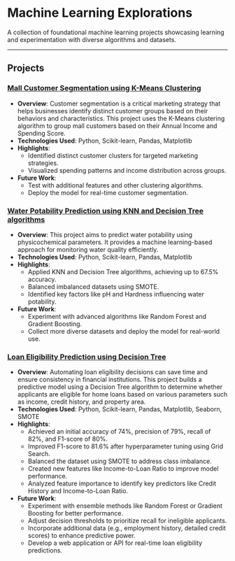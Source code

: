 # Machine Learning Explorations

A collection of foundational machine learning projects showcasing learning and experimentation with diverse algorithms and datasets.

---

## Projects

### [Mall Customer Segmentation using K-Means Clustering](https://github.com/ITAXBOX/Mall-Customers-Segmentation)
- **Overview**: Customer segmentation is a critical marketing strategy that helps businesses identify distinct customer groups based on their behaviors and characteristics. This project uses the K-Means clustering algorithm to group mall customers based on their Annual Income and Spending Score.
- **Technologies Used**: Python, Scikit-learn, Pandas, Matplotlib
- **Highlights**:
  - Identified distinct customer clusters for targeted marketing strategies.
  - Visualized spending patterns and income distribution across groups.
- **Future Work**:
  - Test with additional features and other clustering algorithms.
  - Deploy the model for real-time customer segmentation.

### [Water Potability Prediction using KNN and Decision Tree algorithms](https://github.com/ITAXBOX/Water-Potability-Prediction)
- **Overview**: This project aims to predict water potability using physicochemical parameters. It provides a machine learning-based approach for monitoring water quality efficiently.
- **Technologies Used**: Python, Scikit-learn, Pandas, Matplotlib
- **Highlights**:
  - Applied KNN and Decision Tree algorithms, achieving up to 67.5% accuracy.
  - Balanced imbalanced datasets using SMOTE.
  - Identified key factors like pH and Hardness influencing water potability.
- **Future Work**:
  - Experiment with advanced algorithms like Random Forest and Gradient Boosting.
  - Collect more diverse datasets and deploy the model for real-world use.

 ### [Loan Eligibility Prediction using Decision Tree](https://github.com/ITAXBOX/Loan-Eligibility-Prediction)
- **Overview**: Automating loan eligibility decisions can save time and ensure consistency in financial institutions. This project builds a predictive model using a Decision Tree algorithm to determine whether applicants are eligible for home loans based on various parameters such as income, credit history, and property area.
- **Technologies Used**: Python, Scikit-learn, Pandas, Matplotlib, Seaborn, SMOTE
- **Highlights**:
  - Achieved an initial accuracy of 74%, precision of 79%, recall of 82%, and F1-score of 80%.
  - Improved F1-score to 81.6% after hyperparameter tuning using Grid Search.
  - Balanced the dataset using SMOTE to address class imbalance.
  - Created new features like Income-to-Loan Ratio to improve model performance.
  - Analyzed feature importance to identify key predictors like Credit History and Income-to-Loan Ratio.
- **Future Work**:
  - Experiment with ensemble methods like Random Forest or Gradient Boosting for better performance.
  - Adjust decision thresholds to prioritize recall for ineligible applicants.
  - Incorporate additional data (e.g., employment history, detailed credit scores) to enhance predictive power.
  - Develop a web application or API for real-time loan eligibility predictions.
